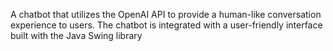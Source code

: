 A chatbot that utilizes the OpenAI API to provide a human-like conversation experience to users. 
The chatbot is integrated with a user-friendly interface built with the Java Swing library